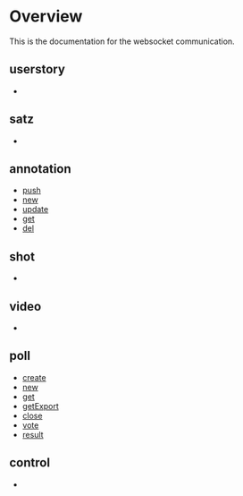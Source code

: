 # Overview

This is the documentation for the websocket communication.

## userstory
-

## satz
-

## annotation
- [push](./annotation/push.md)
- [new](./annotation/new.md)
- [update](./annotation/update.md)
- [get](./annotation/get.md)
- [del](./annotation/del.md)

## shot
-

## video
-

## poll
- [create](./poll/create.md)
- [new](./poll/new.md)
- [get](./poll/get.md)
- [getExport](./poll/getExport.md)
- [close](./poll/close.md)
- [vote](./poll/vote.md)
- [result](./poll/result.md)

## control
-

